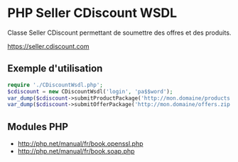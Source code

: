 # PHP Seller CDiscount WSDL

Classe Seller CDiscount permettant de soumettre des offres et des produits.

https://seller.cdiscount.com


## Exemple d'utilisation
```php
require './CDiscountWsdl.php';
$cdiscount = new CDiscountWsdl('login', 'pa$$word');
var_dump($cdiscount->submitProductPackage('http://mon.domaine/products.zip'));
var_dump($cdiscount->submitOfferPackage('http://mon.domaine/offers.zip'));
```


## Modules PHP

* http://php.net/manual/fr/book.openssl.php
* http://php.net/manual/fr/book.soap.php

